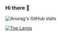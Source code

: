 ### Hi there 👋

<!--
**Pamela-Carvalho/Pamela-Carvalho** is a ✨ _special_ ✨ repository because its `README.md` (this file) appears on your GitHub profile.

Here are some ideas to get you started:

- 🔭 I’m currently working on ...
- 🌱 I’m currently learning ...
- 👯 I’m looking to collaborate on ...
- 🤔 I’m looking for help with ...
- 💬 Ask me about ...
- 📫 How to reach me: ...
- 😄 Pronouns: ...
- ⚡ Fun fact: ...
-->

![Anurag's GitHub stats](https://github-readme-stats.vercel.app/api?username=Pamela-Carvalho&show_icons=true&theme=radical)

[![Top Langs](https://github-readme-stats.vercel.app/api/top-langs/?username=Pamela-Carvalho&hide=javascript&theme=radical,html)](https://github.com/Pamela-Carvalho/github-readme-stats)
